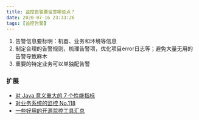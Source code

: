 ```yaml
---
title: 监控告警要留意哪些点？
date: 2020-07-16 23:33:26
tags: [监控告警]
---
```


1. 告警信息要标明：机器、业务和环境等信息
2. 制定合理的告警规则，梳理告警项，优化项目error日志等；避免大量无用的告警导致麻木
3. 重要的特定业务可以单独配告警


### 扩展
+ [对 Java 意义重大的 7 个性能指标](https://mp.weixin.qq.com/s/wnQhovr3651SbA7a8tXr_w)
+ [对业务系统的监控 No.118](https://mp.weixin.qq.com/s/MWjjOB62QtX4uCWpKVs60A)
+ [一些好用的开源监控工具汇总](https://mp.weixin.qq.com/s/3eDrbITbi66e3dzwYJPmeQ)